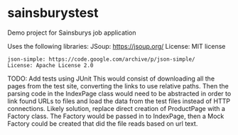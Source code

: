 # sainsburystest
Demo project for Sainsburys job application

Uses the following libraries:
	JSoup: https://jsoup.org/
	License: MIT license
	
	json-simple: https://code.google.com/archive/p/json-simple/
	License: Apache License 2.0
	
TODO: Add tests using JUnit
  This would consist of downloading all the pages from the test site, 
  converting the links to use relative paths.  Then the parsing code in the 
  IndexPage class would need to be abstracted in order to link found URLs to 
  files and load the data from the test files instead of HTTP connections.
  Likely solution, replace direct creation of ProductPage with a Factory 
  class.  The Factory would be passed in to IndexPage, then a Mock Factory
  could be created that did the file reads based on url text.
